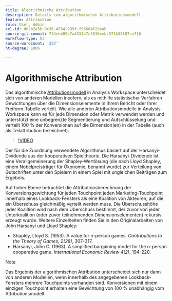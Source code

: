 ```yaml
---
title: Algorithmische Attribution
description: Details zum algorithmischen Attributionsmodell.
feature: Attribution
role: User, Admin
exl-id: dd2b2a5b-9c36-4534-999f-f96604f29eab
source-git-commit: 734eb409e7a433147c3536cebc571b38f87ce716
workflow-type: ht
source-wordcount: '257'
ht-degree: 100%

---
```


# Algorithmische Attribution

Das algorithmische [Attributionsmodell](models.md) in Analysis Workspace unterscheidet sich von anderen Modellen insofern, als es mithilfe statistischer Verfahren Gewichtungen über die Dimensionselemente in Ihrem Bericht oder Ihrer Freiform-Tabelle verteilt. Wie alle anderen Attributionsmodelle in Analysis Workspace kann es für jede Dimension oder Metrik verwendet werden und unterstützt eine unbegrenzte Segmentierung und Aufschlüsselung und verteilt 100 % der Konversionen auf die Dimension(en) in der Tabelle (auch als Teilattribution bezeichnet).

>[!VIDEO](https://video.tv.adobe.com/v/36205/?quality=12)

Der für die Zuordnung verwendete Algorithmus basiert auf der Harsanyi-Dividende aus der kooperativen Spieltheorie. Die Harsanyi-Dividende ist eine Verallgemeinerung der Shapley-Wertlösung (die nach Lloyd Shapley, einem Nobelpreisträger für Ökonomie, benannt wurde) zur Verteilung von Gutschriften unter den Spielern in einem Spiel mit ungleichen Beiträgen zum Ergebnis.

Auf hoher Ebene betrachtet die Attributionsberechnung der Konversionsgewichtung für jeden Touchpoint jeden Marketing-Touchpoint innerhalb eines Lookback-Fensters als eine Koalition von Akteuren, auf die ein Überschuss gleichmäßig verteilt werden muss. Die Überschusshöhe jeder Koalition wird nach dem Überschuss bestimmt, der zuvor von jeder Unterkoalition (oder zuvor teilnehmenden Dimensionselementen) rekursiv erzeugt wurde. Weitere Einzelheiten finden Sie in den Originalarbeiten von John Harsanyi und Lloyd Shapley:

* Shapley, Lloyd S. (1953). A value for n-person games. *Contributions to the Theory of Games, 2(28)*, 307-317.
* Harsanyi, John C. (1963). A simplified bargaining model for the n-person cooperative game. *International Economic Review 4(2)*, 194-220.

>[!NOTE]
>
>Das Ergebnis der algorithmischen Attribution unterscheidet sich nur dann von anderen Modellen, wenn innerhalb des angegebenen Lookback-Fensters mehrere Touchpoints vorhanden sind. Konversionen mit einem einzigen Touchpoint erhalten eine Gewichtung von 100 % unabhängig vom Attributionsmodell.
